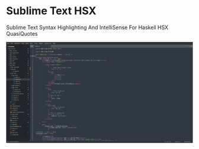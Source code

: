 # Sublime Text HSX

Sublime Text Syntax Highlighting And IntelliSense For Haskell HSX QuasiQuotes

![Demo](./code-demo.png)

